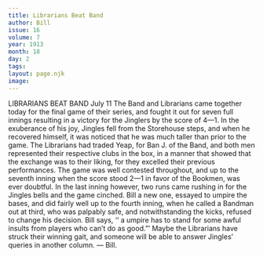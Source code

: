```yaml
---
title: Librarians Beat Band
author: Bill
issue: 16
volume: 7
year: 1913
month: 18
day: 2
tags:
layout: page.njk
image:
---
```

LIBRARIANS BEAT BAND    July 11   The Band and Librarians came together today for the final game of their series, and fought it out for seven full innings resulting in a victory for the Jinglers by the score of 4—1. In the exuberance of his joy, Jingles fell from the Storehouse steps, and when he recovered himself, it was noticed that he was much taller than prior to the game. The Librarians had traded Yeap, for Ban J. of the Band, and both men represented their respective clubs in the box, in a manner that showed that the exchange was to their liking, for they excelled their previous performances. The game was well contested throughout, and up to the seventh inning when the score stood 2—1 in favor of the Bookmen, was ever doubtful. In the last inning however, two runs came rushing in for the Jingles bells and the game cinched. Bill a new one, essayed to umpire the bases, and did fairly well up to the fourth inning, when he called a Bandman out at third, who was palpably safe, and notwithstanding the kicks, refused to change his decision. Bill says, ‘‘ a umpire has to stand for some awful insults from players who can’t do as good.”’ Maybe the Librarians have struck their winning gait, and someone will be able to answer Jingles’ queries in another column. — Bill. 


